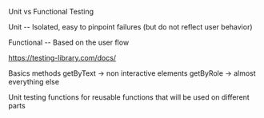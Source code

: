 Unit vs Functional Testing

Unit
-- Isolated, easy to pinpoint failures (but do not reflect user behavior)

Functional
-- Based on the user flow

https://testing-library.com/docs/

Basics methods
getByText -> non interactive elements
getByRole -> almost everything else

Unit testing functions
for reusable functions that will be used on different parts
